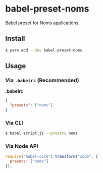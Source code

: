 # babel-preset-noms

Babel preset for Noms applications.

## Install

```sh
$ yarn add --dev babel-preset-noms
```

## Usage

### Via `.babelrc` (Recommended)

**.babelrc**

```json
{
  "presets": ["noms"]
}
```

### Via CLI

```sh
$ babel script.js --presets noms
```

### Via Node API

```javascript
require("babel-core").transform("code", {
  presets: ["noms"]
});
```

